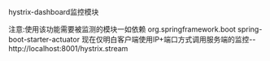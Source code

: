 hystrix-dashboard监控模块

注意:使用该功能需要被监测的模块一如依赖
        <!-- actuator -->
        <dependency>
            <groupId>org.springframework.boot</groupId>
            <artifactId>spring-boot-starter-actuator</artifactId>
        </dependency>
现在仅明白客户端使用IP+端口方式调用服务端的监控--http://localhost:8001/hystrix.stream